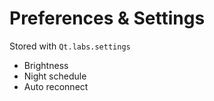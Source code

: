 # Preferences & Settings

Stored with `Qt.labs.settings`

- Brightness
- Night schedule
- Auto reconnect
